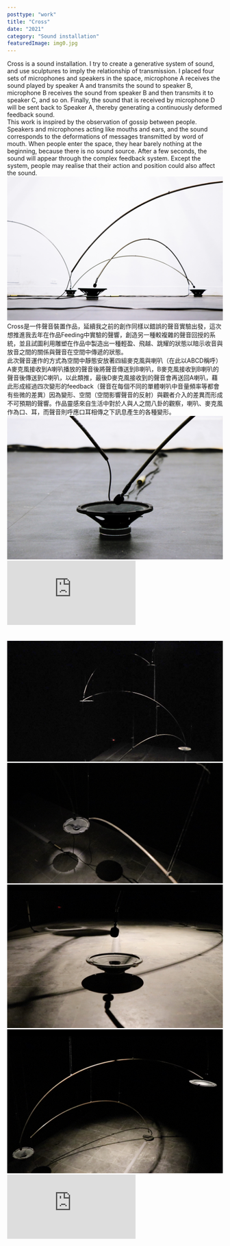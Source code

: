 ```yaml
---
posttype: "work"
title: "Cross"
date: "2021"
category: "Sound installation"
featuredImage: img0.jpg
---
```

  <div class="box">
      <div class="dscrptn">
      Cross is a sound installation. I try to create a generative system of sound, and use sculptures to imply the relationship of transmission. I placed four sets of microphones and speakers in the space, microphone A receives the sound played by speaker A and transmits the sound to speaker B, microphone B receives the sound from speaker B and then transmits it to speaker C, and so on. Finally, the sound that is received by microphone D will be sent back to Speaker A, thereby generating a continuously deformed feedback sound.<br>
      This work is inspired by the observation of gossip between people. Speakers and microphones acting like mouths and ears, and the sound corresponds to the deformations of messages transmitted by word of mouth. When people enter the space, they hear barely nothing at the beginning, because there is no sound source. After a few seconds, the sound will appear through the complex feedback system. Except the system, people may realise that their action and position could also affect the sound.<br>
      </div>
  </div>


  <div class="box">
      <img class="subimg" src="./img1.jpg">
  </div>


  <div class="box">
      <div class="dscrptn">
      Cross是一件聲音裝置作品，延續我之前的創作同樣以錯誤的聲音實驗出發，這次想推進我去年在作品Feeding中實驗的聲響，創造另一種較複雜的聲音回授的系統，並且試圖利用雕塑在作品中製造出一種輕盈、飛越、跳耀的狀態以暗示收音與放音之間的關係與聲音在空間中傳遞的狀態。<br>
    	此次聲音運作的方式為空間中靜態安放著四組麥克風與喇叭（在此以ABCD稱呼）A麥克風接收到A喇叭播放的聲音後將聲音傳送到B喇叭，B麥克風接收到B喇叭的聲音後傳送到C喇叭，以此類推，最後D麥克風接收到的聲音會再送回A喇叭，藉此形成經過四次變形的feedback（聲音在每個不同的單體喇叭中音量頻率等都會有些微的差異）因為變形、空間（空間影響聲音的反射）與觀者介入的差異而形成不可預期的聲響。作品靈感來自生活中對於人與人之間八卦的觀察，喇叭、麥克風作為口、耳，而聲音則呼應口耳相傳之下訊息產生的各種變形。<br>
      </div>
  </div>


  <div class="box">
      <img class="subimg" src="./img2.jpg">
  </div>

  <div class="box"></div>

  <iframe title="vimeo-player" src="https://player.vimeo.com/video/530008996" frameborder="0" allowfullscreen></iframe>

  <div class="box">
    <br>
  </div>
  <div class="box">
    <br>
  </div>

  <div class="box">
      <img class="subimg" src="./img3.jpg">
  </div>

  <div class="box">
      <img class="subimg" src="./img4.jpg">
  </div>

  <div class="box">
      <img class="subimg" src="./img5.jpg">
  </div>

  <div class="box">
      <img class="subimg" src="./img6.jpg">
  </div>

  <iframe title="vimeo-player" src="https://player.vimeo.com/video/548477446" frameborder="0" allowfullscreen></iframe>
